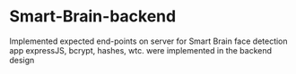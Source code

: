 # Smart-Brain-backend
Implemented expected end-points on server for Smart Brain face detection app
expressJS, bcrypt, hashes, wtc. were implemented in the backend design 
